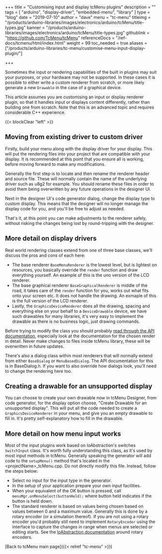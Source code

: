 +++
title = "Customising input and display tcMenu plugins"
description = ""
tags = [ "arduino", "display-driver", "embedded-menu", "library" ]
type = "blog"
date = "2019-07-10"
author =  "dave"
menu = "tc-menu"
titleimg = "/products/arduino-libraries/images/electronics/arduino/tcMenu/title-types.jpg"
banner = "/products/arduino-libraries/images/electronics/arduino/tcMenu/title-types.jpg"
githublink = "https://github.com/TcMenu/tcMenu"
referenceDocs = "/ref-docs/tcmenu/html/index.html"
weight = 99
toc_needed = true
aliases = ["/products/arduino-libraries/tc-menu/customise-menu-input-display-plugin/"]

+++

Sometimes the input or rendering capabilities of the built in plugins may suit your purposes, or your hardware may not be supported. In these cases it is possible to either write a custom renderer from scratch, or more likely generate a new `Drawable` in the case of a graphical device.

This article assumes you are customising an input or display renderer plugin, so that it handles input or displays content differently, rather than building one from scratch. Note that this is an advanced topic and requires considerable C++ experience.

{{< blockClear "left" >}} 

## Moving from existing driver to custom driver

Firstly, build your menu along with the display driver for your display. This will put the rendering files into your project that are compatible with your display. It is recommended at this point that you ensure all is working, before moving forward to make any modifications.

Generally the first step is to locate and then rename the renderer header and source file. These will normally contain the name of the underlying driver such as u8g2 for example. You should rename these files in order to avoid them being overwritten by any future operations in the designer UI.

Next in the designer UI's code generator dialog, change the display type to custom display. This means that the designer will no longer manage the display code for you, and you'll be free to adjust as needed.

That's it, at this point you can make adjustments to the renderer safely, without risking the changes being lost by round-tripping with the designer.

## More detail on display drivers

Real world rendering classes extend from one of three base classes, we'll discuss the pros and cons of each here:

* The base renderer `BaseMenuRenderer` is the lowest level, but is lightest on resources, you basically override the `render` function and draw everything yourself. An example of this is the uno version of the LCD renderer.
* The base graphical renderer `BaseGraphicalRenderer` is middle of the road, it takes care of the `render` function for you, works out what fits onto your screen etc. It does not handle the drawing. An exmaple of this is the full version of the LCD renderer.
* Lastly, the `GraphicsDeviceRenderer` does all the drawing, spacing and everything else on your behalf to a `DeviceDrawable` device, we have such drawables for many libraries, it's very easy to implement the drawable as there is no business logic, just drawing commands.

Before trying to modify the class you should probably [read through the API documentation](/ref-docs/tcmenu/html/index.html), especially look at the documentation for the chosen render in detail. Never make changes to files inside tcMenu library, these will be overwritten in future updates.

There's also a dialog class within most renderers that will normally extend from either `BaseDialog` or `MenuBasedDialog`. The API documentation for this is in BaseDialog.h. If you want to also override how dialogs look, you'll need to change the rendering here too.  

## Creating a drawable for an unsupported display

You can choose to create your own drawable now in tcMenu Designer, from code generator, for the display option choose, "Create Drawable for an unsupported display". This will put all the code needed to create a `GraphicsDeviceRenderer` in your menu, and give you an empty drawable to fill in. It's pretty self-explanatory how to fill in the drawable.

## More detail on how menu input works

Most of the input plugins work based on IoAbstraction's switches `SwitchInput` class. It's worth fully understanding this class, as it's used by most input methods in tcMenu. Generally speaking the generator will add code to the `setupMenu()` method that's located in the \<projectName\>_tcMenu.cpp. Do not directly modify this file. Instead, follow the steps below:
  
 * Select no input for the input type in the generator.
 * In the setup of your application prepare your own input facilities.
 * When your equivalent of the OK button is pressed, call `menuMgr.onMenuSelect(buttonHeld);` where button held indicates if the button is held down.
 * The standard renderer is based on values being chosen based on values between 0 and a maximum value. Generally this is done by a rotary encoder (or a simulation thereof). If you are not using a rotary encoder you'd probably still need to implement `RotaryEncoder` using the interface to capture the changes in range when menus are selected or editing starts. See the [IoAbstraction documentation](/ref-docs/ioabstraction/html/index.html) around rotary encoders.
 
 [Back to tcMenu main page]({{< relref "tc-menu" >}}) 